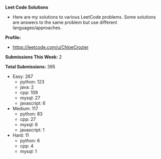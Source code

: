 **Leet Code Solutions**

- Here are my solutions to various LeetCode problems. Some solutions are answers to the same problem but use different languages/approaches.

**Profile:**

- https://leetcode.com/u/ChloeCrozier

**Submissions This Week:** 2

**Total Submissions:** 395
- Easy: 267
  - python: 123
  - java: 2
  - cpp: 109
  - mysql: 27
  - javascript: 6
- Medium: 117
  - python: 83
  - cpp: 27
  - mysql: 6
  - javascript: 1
- Hard: 11
  - python: 6
  - cpp: 4
  - mysql: 1